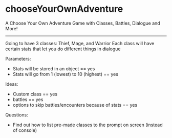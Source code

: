 # chooseYourOwnAdventure
A Choose Your Own Adventure Game  with Classes, Battles, Dialogue and More!

-----------

Going to have 3 classes: Thief, Mage, and Warrior
Each class will have certain stats that let you do different things in dialogue

Parameters: 
- Stats will be stored in an object == yes
- Stats will go from 1 (lowest) to 10 (highest) == yes

Ideas:
- Custom class == yes
- battles == yes
- options to skip battles/encounters because of stats == yes

Questions:
- Find out how to list pre-made classes to the prompt on screen (instead of console)
